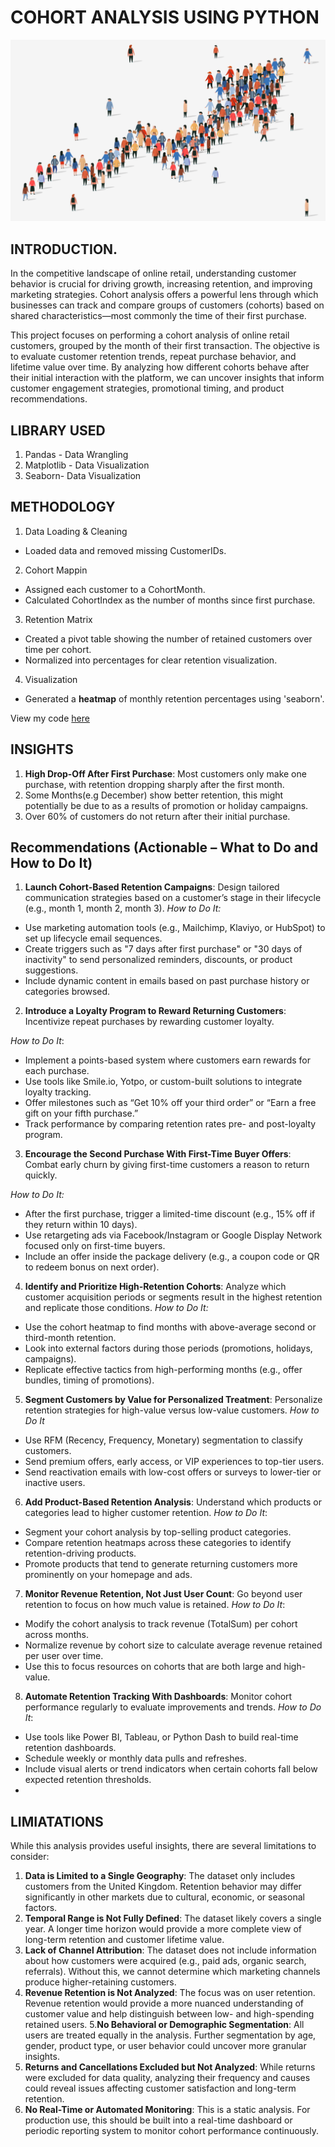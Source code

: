 # COHORT ANALYSIS USING PYTHON
![Intro_image](https://github.com/Temperance-Godwin/COHORT-ANALYSIS/blob/main/Intro.png)

## INTRODUCTION.
In the competitive landscape of online retail, understanding customer behavior is crucial for driving growth, increasing retention, and improving marketing strategies. Cohort analysis offers a powerful lens through which businesses can track and compare groups of customers (cohorts) based on shared characteristics—most commonly the time of their first purchase.

This project focuses on performing a cohort analysis of online retail customers, grouped by the month of their first transaction. The objective is to evaluate customer retention trends, repeat purchase behavior, and lifetime value over time. By analyzing how different cohorts behave after their initial interaction with the platform, we can uncover insights that inform customer engagement strategies, promotional timing, and product recommendations.

## LIBRARY USED
1. Pandas - Data Wrangling
2. Matplotlib - Data Visualization
3. Seaborn- Data Visualization


## METHODOLOGY
1. Data Loading & Cleaning
- Loaded data and removed missing CustomerIDs.
2. Cohort Mappin
- Assigned each customer to a CohortMonth.
- Calculated CohortIndex as the number of months since first purchase.
3. Retention Matrix
- Created a pivot table showing the number of retained customers over time per cohort.
- Normalized into percentages for clear retention visualization.
4. Visualization
- Generated a **heatmap** of monthly retention percentages using 'seaborn'.

View my code [here](https://github.com/Temperance-Godwin/COHORT-ANALYSIS/blob/main/Cohort%20Analysis.ipynb)

## INSIGHTS
1. **High Drop-Off After First Purchase**: Most customers only make one purchase, with retention dropping sharply after the first month.
2. Some Months(e.g December) show better retention, this might potentially be due to as a results of promotion or holiday campaigns.
3. Over 60% of customers do not return after their initial purchase.

## Recommendations (Actionable – What to Do and How to Do It)
1. **Launch Cohort-Based Retention Campaigns**: Design tailored communication strategies based on a customer’s stage in their lifecycle (e.g., month 1, month 2, month 3).
*How to Do It:*
- Use marketing automation tools (e.g., Mailchimp, Klaviyo, or HubSpot) to set up lifecycle email sequences.
- Create triggers such as "7 days after first purchase" or "30 days of inactivity" to send personalized reminders, discounts, or product suggestions.
- Include dynamic content in emails based on past purchase history or categories browsed.

2. **Introduce a Loyalty Program to Reward Returning Customers**: Incentivize repeat purchases by rewarding customer loyalty.

*How to Do It*:
- Implement a points-based system where customers earn rewards for each purchase.
- Use tools like Smile.io, Yotpo, or custom-built solutions to integrate loyalty tracking.
- Offer milestones such as “Get 10% off your third order” or “Earn a free gift on your fifth purchase.”
- Track performance by comparing retention rates pre- and post-loyalty program.

3. **Encourage the Second Purchase With First-Time Buyer Offers**: Combat early churn by giving first-time customers a reason to return quickly.

*How to Do It:*
- After the first purchase, trigger a limited-time discount (e.g., 15% off if they return within 10 days).
- Use retargeting ads via Facebook/Instagram or Google Display Network focused only on first-time buyers.
- Include an offer inside the package delivery (e.g., a coupon code or QR to redeem bonus on next order).

4. **Identify and Prioritize High-Retention Cohorts**: Analyze which customer acquisition periods or segments result in the highest retention and replicate those conditions.
*How to Do It:*
- Use the cohort heatmap to find months with above-average second or third-month retention.
- Look into external factors during those periods (promotions, holidays, campaigns).
- Replicate effective tactics from high-performing months (e.g., offer bundles, timing of promotions).

5. **Segment Customers by Value for Personalized Treatment**: Personalize retention strategies for high-value versus low-value customers.
*How to Do It*
- Use RFM (Recency, Frequency, Monetary) segmentation to classify customers.
- Send premium offers, early access, or VIP experiences to top-tier users.
- Send reactivation emails with low-cost offers or surveys to lower-tier or inactive users.

6. **Add Product-Based Retention Analysis**: Understand which products or categories lead to higher customer retention.
*How to Do It*:
- Segment your cohort analysis by top-selling product categories.
- Compare retention heatmaps across these categories to identify retention-driving products.
- Promote products that tend to generate returning customers more prominently on your homepage and ads.

7. **Monitor Revenue Retention, Not Just User Count**: Go beyond user retention to focus on how much value is retained.
*How to Do It*:
- Modify the cohort analysis to track revenue (TotalSum) per cohort across months.
- Normalize revenue by cohort size to calculate average revenue retained per user over time.
- Use this to focus resources on cohorts that are both large and high-value.

8. **Automate Retention Tracking With Dashboards**: Monitor cohort performance regularly to evaluate improvements and trends.
*How to Do It*:
- Use tools like Power BI, Tableau, or Python Dash to build real-time retention dashboards.
- Schedule weekly or monthly data pulls and refreshes.
- Include visual alerts or trend indicators when certain cohorts fall below expected retention thresholds.
- 
## LIMIATATIONS
While this analysis provides useful insights, there are several limitations to consider:
1. **Data is Limited to a Single Geography**: The dataset only includes customers from the United Kingdom. Retention behavior may differ significantly in other markets due to cultural, economic, or seasonal factors.
2. **Temporal Range is Not Fully Defined**: The dataset likely covers a single year. A longer time horizon would provide a more complete view of long-term retention and customer lifetime value.
3. **Lack of Channel Attribution**: The dataset does not include information about how customers were acquired (e.g., paid ads, organic search, referrals). Without this, we cannot determine which marketing channels produce higher-retaining customers.
4. **Revenue Retention is Not Analyzed**: The focus was on user retention. Revenue retention would provide a more nuanced understanding of customer value and help distinguish between low- and high-spending retained users.
5.**No Behavioral or Demographic Segmentation**: All users are treated equally in the analysis. Further segmentation by age, gender, product type, or user behavior could uncover more granular insights.
6. **Returns and Cancellations Excluded but Not Analyzed**: While returns were excluded for data quality, analyzing their frequency and causes could reveal issues affecting customer satisfaction and long-term retention.
7. **No Real-Time or Automated Monitoring**: This is a static analysis. For production use, this should be built into a real-time dashboard or periodic reporting system to monitor cohort performance continuously.
